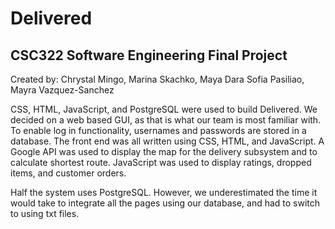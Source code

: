 # Delivered
## CSC322 Software Engineering Final Project
Created by: Chrystal Mingo, Marina Skachko, Maya Dara Sofia Pasiliao, Mayra Vazquez-Sanchez

CSS, HTML, JavaScript, and PostgreSQL were used to build Delivered. We decided on a web based GUI, as that is what our team is most familiar with. To enable log in functionality, usernames and passwords are stored in a database. The front end was all written using CSS, HTML, and JavaScript. A Google API was used to display the map for the delivery subsystem and to calculate shortest route. JavaScript was used to display ratings, dropped items, and customer orders.

Half the system uses PostgreSQL. However, we underestimated the time it would take to integrate all the pages using our database, and had to switch to using txt files.
